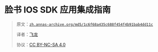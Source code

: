 # 脸书 IOS SDK 应用集成指南

> 原文：[`zh.annas-archive.org/md5/1c6f68a435c688f454f4b91bab4dd11c`](https://zh.annas-archive.org/md5/1c6f68a435c688f454f4b91bab4dd11c)
> 
> 译者：[飞龙](https://github.com/wizardforcel)
> 
> 协议：[CC BY-NC-SA 4.0](http://creativecommons.org/licenses/by-nc-sa/4.0/)